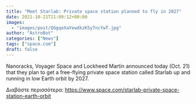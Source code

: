 ```yaml
---
title: "Meet Starlab: Private space station planned to fly in 2027"
date: 2021-10-21T21:09:12+00:00
images:
  - "images/post/QGgqeXaYewdkzK5y7ncYwT.jpg"
author: "AstroBot"
categories: ["News"]
tags: ["space.com"]
draft: false
---
```


Nanoracks, Voyager Space and Lockheed Martin announced today (Oct. 21) that they plan to get a free-flying private space station called Starlab up and running in low Earth orbit by 2027. 

Διαβάστε περισσότερα: https://www.space.com/starlab-private-space-station-earth-orbit

